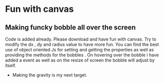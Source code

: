 Fun with canvas
=======================
Making funcky bobble all over the screen
--------------------------------------------
 Code is added already. Please download and have fun with canvas. Try to modify the dx , dy and radius value to have more fun.
 You can find the best use of object oriented Js for setting and getting the properties as well as providing the methods for the bobbles
 . On hovering over the bobble i have added a event as well as on the resize of screen the bobble will adjust by itself. 
 
 * Making the gravity is my next target.

 
